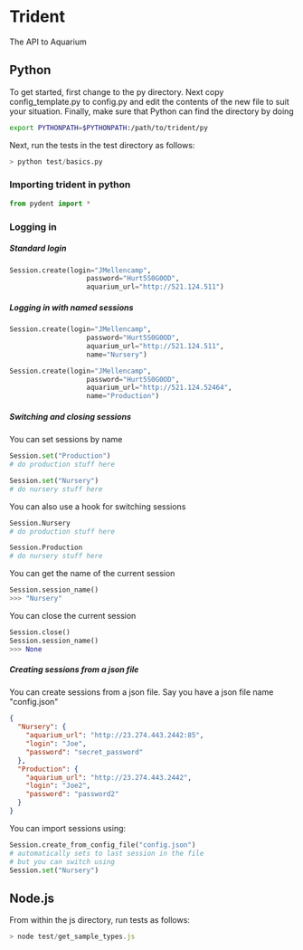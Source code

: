 Trident
===
The API to Aquarium

Python
---

To get started, first change to the py directory. Next copy config_template.py to config.py and edit the contents of the new file to suit your situation. Finally, make sure that Python can find the directory by doing

```bash
export PYTHONPATH=$PYTHONPATH:/path/to/trident/py
```

Next, run the tests in the test directory as follows:

```python
> python test/basics.py
```

### Importing trident in python
```python
from pydent import *
```

### Logging in

##### Standard login
```python
Session.create(login="JMellencamp",
                   password="Hurt5S0G0OD",
                   aquarium_url="http://521.124.511")
```

##### Logging in with named sessions
```python
Session.create(login="JMellencamp",
                   password="Hurt5S0G0OD",
                   aquarium_url="http://521.124.511",
                   name="Nursery")

Session.create(login="JMellencamp",
                   password="Hurt5S0G0OD",
                   aquarium_url="http://521.124.52464",
                   name="Production")
```

##### Switching and closing sessions

You can set sessions by name
```python
Session.set("Production")
# do production stuff here

Session.set("Nursery")
# do nursery stuff here
```

You can also use a hook for switching sessions
```python
Session.Nursery
# do production stuff here

Session.Production
# do nursery stuff here
```

You can get the name of the current session
```python
Session.session_name()
>>> "Nursery"
```

You can close the current session
```python
Session.close()
Session.session_name()
>>> None
```

##### Creating sessions from a json file
You can create sessions from a json file. Say you have a json file name "config.json"
```json
{
  "Nursery": {
    "aquarium_url": "http://23.274.443.2442:85",
    "login": "Joe",
    "password": "secret_password"
  },
  "Production": {
    "aquarium_url": "http://23.274.443.2442",
    "login": "Joe2",
    "password": "password2"
  }
}
```

You can import sessions using:
```python
Session.create_from_config_file("config.json")
# automatically sets to last session in the file
# but you can switch using
Session.set("Nursery")
```

Node.js
---

From within the js directory, run tests as follows:

```javascript
> node test/get_sample_types.js
```
